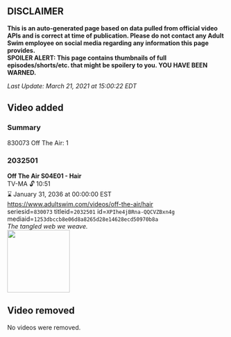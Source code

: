 ## DISCLAIMER
**This is an auto-generated page based on data pulled from official video APIs and is correct at time of publication. Please do not contact any Adult Swim employee on social media regarding any information this page provides.**  
**SPOILER ALERT: This page contains thumbnails of full episodes/shorts/etc. that might be spoilery to you. YOU HAVE BEEN WARNED.**  

_Last Update: March 21, 2021 at 15:00:22 EDT_
## Video added
### Summary
830073 Off The Air: 1  
### 2032501
**Off The Air S04E01 - Hair**  
TV-MA 🔓 10:51  
⌛ January 31, 2036 at 00:00:00 EST  
https://www.adultswim.com/videos/off-the-air/hair  
seriesid=`830073` titleid=`2032501` id=`XPIhe4jBRna-QQCVZBxn4g` mediaid=`1253dbccb8e06d8a8265d28e14628ecd50970b8a`  
_The tangled web we weave._  
<a href="https://media.cdn.adultswim.com/uploads/20200312/thumbnails/2_203121336307-offtheair_401_dup-20140828.jpg"><img src="https://media.cdn.adultswim.com/uploads/20200312/thumbnails/2_203121336307-offtheair_401_dup-20140828.jpg" height="144px" /></a>
## Video removed
No videos were removed.  
